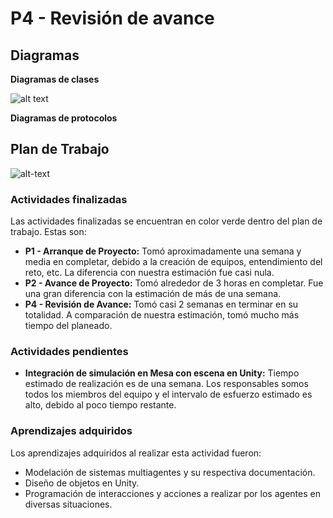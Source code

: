 # P4 - Revisión de avance
## Diagramas
**Diagramas de clases**

![alt text](https://i.ibb.co/ZH578CY/ClasesP4.png)

**Diagramas de protocolos**

## Plan de Trabajo
![alt-text](https://i.ibb.co/y6ThQrs/Plan-Trabajo-P4.png)

### Actividades finalizadas
Las actividades finalizadas se encuentran en color verde dentro del plan de trabajo. Estas son:
* **P1 - Arranque de Proyecto:** Tomó aproximadamente una semana y media en completar, debido a la creación de equipos, entendimiento del reto, etc. La diferencia con nuestra estimación fue casi nula.
* **P2 - Avance de Proyecto:** Tomó alrededor de 3 horas en completar. Fue una gran diferencia con la estimación de más de una semana.
* **P4 - Revisión de Avance:** Tomó casi 2 semanas en terminar en su totalidad. A comparación de nuestra estimación, tomó mucho más tiempo del planeado.

### Actividades pendientes
* **Integración de simulación en Mesa con escena en Unity:** Tiempo estimado de realización es de una semana. Los responsables somos todos los miembros del equipo y el intervalo de esfuerzo estimado es alto, debido al poco tiempo restante.

### Aprendizajes adquiridos
Los aprendizajes adquiridos al realizar esta actividad fueron: 
* Modelación de sistemas multiagentes y su respectiva documentación.
* Diseño de objetos en Unity.
* Programación de interacciones y acciones a realizar por los agentes en diversas situaciones.
